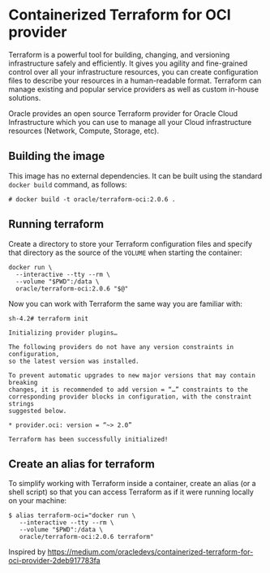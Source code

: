 # Containerized Terraform for OCI provider

Terraform is a powerful tool for building, changing, and versioning
infrastructure safely and efficiently. It gives you agility and fine-grained
control over all your infrastructure resources, you can create configuration
files to describe your resources in a human-readable format. Terraform can
manage existing and popular service providers as well as custom in-house
solutions.

Oracle provides an open source Terraform provider for Oracle Cloud
Infrastructure which you can use to manage all your Cloud infrastructure
resources (Network, Compute, Storage, etc).

## Building the image

This image has no external dependencies. It can be built using the standard
`docker build` command, as follows:

```
# docker build -t oracle/terraform-oci:2.0.6 .
```


## Running terraform

Create a directory to store your Terraform configuration files and specify that
directory as the source of the `VOLUME` when starting the container:

```
docker run \
  --interactive --tty --rm \
  --volume "$PWD":/data \
  oracle/terraform-oci:2.0.6 "$@"
```

Now you can work with Terraform the same way you are familiar with:

```
sh-4.2# terraform init

Initializing provider plugins…

The following providers do not have any version constraints in configuration,
so the latest version was installed.

To prevent automatic upgrades to new major versions that may contain breaking
changes, it is recommended to add version = “…” constraints to the
corresponding provider blocks in configuration, with the constraint strings
suggested below.

* provider.oci: version = “~> 2.0”

Terraform has been successfully initialized!
```
## Create an alias for terraform

To simplify working with Terraform inside a container, create an alias
(or a shell script) so that you can access Terraform as if it were running
locally on your machine:

```
$ alias terraform-oci="docker run \
   --interactive --tty --rm \
   --volume "$PWD":/data \
   oracle/terraform-oci:2.0.6 terraform"
```


Inspired by https://medium.com/oracledevs/containerized-terraform-for-oci-provider-2deb917783fa
